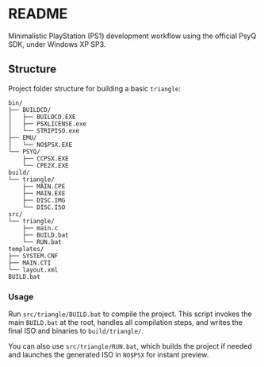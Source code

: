 # README

Minimalistic PlayStation (PS1) development workflow using the official PsyQ SDK, under Windows XP SP3.

## Structure

Project folder structure for building a basic `triangle`:

```
bin/
├── BUILDCD/
│   ├── BUILDCD.EXE
│   ├── PSXLICENSE.exe
│   └── STRIPISO.exe
├── EMU/
│   └── NO$PSX.EXE
└── PSYQ/
    ├── CCPSX.EXE
    └── CPE2X.EXE
build/
└── triangle/
    ├── MAIN.CPE
    ├── MAIN.EXE
    ├── DISC.IMG
    └── DISC.ISO
src/
└── triangle/
    ├── main.c
    ├── BUILD.bat
    └── RUN.bat
templates/
├── SYSTEM.CNF
├── MAIN.CTI
└── layout.xml
BUILD.bat
```

### Usage

Run `src/triangle/BUILD.bat` to compile the project. This script invokes the main `BUILD.bat` at the root, handles all compilation steps, and writes the final ISO and binaries to `build/triangle/`.

You can also use `src/triangle/RUN.bat`, which builds the project if needed and launches the generated ISO in `NO$PSX` for instant preview.

